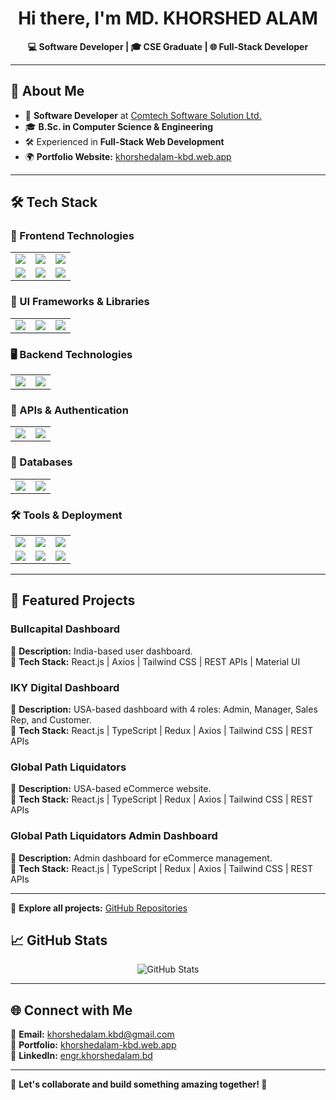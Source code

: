 <h1 align="center">Hi there, I'm MD. KHORSHED ALAM</h1>

<p align="center">
  <b>💻 Software Developer | 🎓 CSE Graduate | 🌐 Full-Stack Developer</b>
</p>

---

## 🚀 About Me
- 💼 **Software Developer** at [Comtech Software Solution Ltd.](#)
- 🎓 **B.Sc. in Computer Science & Engineering**
- 🛠️ Experienced in **Full-Stack Web Development**
- 🌍 **Portfolio Website:** [khorshedalam-kbd.web.app](https://khorshedalam-kbd.web.app)

---

## 🛠️ Tech Stack  

### **🚀 Frontend Technologies**  
<table>
  <tr>
    <td><img src="https://img.shields.io/badge/HTML5-E34F26?style=for-the-badge&logo=html5&logoColor=white"/></td>
    <td><img src="https://img.shields.io/badge/CSS3-1572B6?style=for-the-badge&logo=css3&logoColor=white"/></td>
    <td><img src="https://img.shields.io/badge/JavaScript-F7DF1E?style=for-the-badge&logo=javascript&logoColor=black"/></td>
  </tr>
  <tr>
    <td><img src="https://img.shields.io/badge/TypeScript-3178C6?style=for-the-badge&logo=typescript&logoColor=white"/></td>
    <td><img src="https://img.shields.io/badge/React.js-61DAFB?style=for-the-badge&logo=react&logoColor=black"/></td>
    <td><img src="https://img.shields.io/badge/Next.js-000000?style=for-the-badge&logo=next.js&logoColor=white"/></td>
  </tr>
</table>  

### **🎨 UI Frameworks & Libraries**  
<table>
  <tr>
    <td><img src="https://img.shields.io/badge/TailwindCSS-06B6D4?style=for-the-badge&logo=tailwindcss&logoColor=white"/></td>
    <td><img src="https://img.shields.io/badge/DaisyUI-5A0FC8?style=for-the-badge&logo=daisyui&logoColor=white"/></td>
    <td><img src="https://img.shields.io/badge/Material_UI-0081CB?style=for-the-badge&logo=mui&logoColor=white"/></td>
  </tr>
</table>  

### **🖥️ Backend Technologies**  
<table>
  <tr>
    <td><img src="https://img.shields.io/badge/Node.js-339933?style=for-the-badge&logo=node.js&logoColor=white"/></td>
    <td><img src="https://img.shields.io/badge/Express.js-000000?style=for-the-badge&logo=express&logoColor=white"/></td>
  </tr>
</table>  

### **🔐 APIs & Authentication**  
<table>
  <tr>
    <td><img src="https://img.shields.io/badge/REST_API-02569B?style=for-the-badge&logo=api&logoColor=white"/></td>
    <td><img src="https://img.shields.io/badge/Axios-671DDF?style=for-the-badge&logo=axios&logoColor=white"/></td>
  </tr>
</table>  

### **💾 Databases**  
<table>
  <tr>
    <td><img src="https://img.shields.io/badge/MongoDB-47A248?style=for-the-badge&logo=mongodb&logoColor=white"/></td>
    <td><img src="https://img.shields.io/badge/MySQL-4479A1?style=for-the-badge&logo=mysql&logoColor=white"/></td>
  </tr>
</table>  

### **🛠️ Tools & Deployment**  
<table>
  <tr>
    <td><img src="https://img.shields.io/badge/GitHub-181717?style=for-the-badge&logo=github&logoColor=white"/></td>
    <td><img src="https://img.shields.io/badge/Figma-F24E1E?style=for-the-badge&logo=figma&logoColor=white"/></td>
    <td><img src="https://img.shields.io/badge/Firebase-FFCA28?style=for-the-badge&logo=firebase&logoColor=black"/></td>
  </tr>
  <tr>
    <td><img src="https://img.shields.io/badge/Netlify-00C7B7?style=for-the-badge&logo=netlify&logoColor=white"/></td>
    <td><img src="https://img.shields.io/badge/Vercel-000000?style=for-the-badge&logo=vercel&logoColor=white"/></td>
    <td><img src="https://img.shields.io/badge/Chrome_DevTools-4285F4?style=for-the-badge&logo=googlechrome&logoColor=white"/></td>
  </tr>
</table>  

---

## 📌 Featured Projects  
### **Bullcapital Dashboard**  
🔹 **Description:** India-based user dashboard.  
🔹 **Tech Stack:** React.js | Axios | Tailwind CSS | REST APIs | Material UI  

### **IKY Digital Dashboard**  
🔹 **Description:** USA-based dashboard with 4 roles: Admin, Manager, Sales Rep, and Customer.  
🔹 **Tech Stack:** React.js | TypeScript | Redux | Axios | Tailwind CSS | REST APIs  

### **Global Path Liquidators**  
🔹 **Description:** USA-based eCommerce website.  
🔹 **Tech Stack:** React.js | TypeScript | Redux | Axios | Tailwind CSS | REST APIs  

### **Global Path Liquidators Admin Dashboard**  
🔹 **Description:** Admin dashboard for eCommerce management.  
🔹 **Tech Stack:** React.js | TypeScript | Redux | Axios | Tailwind CSS | REST APIs  

---

🔗 **Explore all projects:** [GitHub Repositories](https://github.com/khorshed-alam-kbd?tab=repositories)

## 📈 GitHub Stats
<p align="center">
  <img src="https://github-readme-stats.vercel.app/api?username=khorshed-alam-kbd&show_icons=true&theme=radical" alt="GitHub Stats" />
</p>

---

## 🌐 Connect with Me  
📩 **Email:** [khorshedalam.kbd@gmail.com](mailto:khorshedalam.kbd@gmail.com)  
🔗 **Portfolio:** [khorshedalam-kbd.web.app](https://khorshedalam-kbd.web.app)  
💼 **LinkedIn:** [engr.khorshedalam.bd](https://linkedin.com/in/engr.khorshedalam.bd)  

---

🔹 **Let's collaborate and build something amazing together! 🚀**
